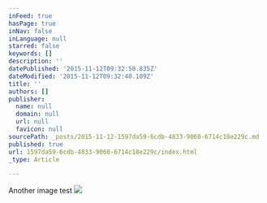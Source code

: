 ```yaml
---
inFeed: true
hasPage: true
inNav: false
inLanguage: null
starred: false
keywords: []
description: ''
datePublished: '2015-11-12T09:32:50.835Z'
dateModified: '2015-11-12T09:32:40.109Z'
title: ''
authors: []
publisher:
  name: null
  domain: null
  url: null
  favicon: null
sourcePath: _posts/2015-11-12-1597da59-6cdb-4833-9060-6714c18e229c.md
published: true
url: 1597da59-6cdb-4833-9060-6714c18e229c/index.html
_type: Article

---
```

Another image test
![](https://the-grid-user-content.s3-us-west-2.amazonaws.com/3fca0daa-eb94-43bb-acad-fc5a0686a481.JPG)